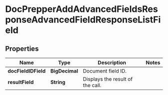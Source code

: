 

# DocPrepperAddAdvancedFieldsResponseAdvancedFieldResponseListField


## Properties

Name | Type | Description | Notes
------------ | ------------- | ------------- | -------------
**docFieldIDField** | **BigDecimal** | Document field ID. | 
**resultField** | **String** | Displays the result of the call. | 



